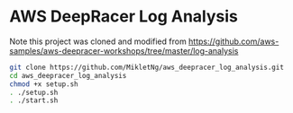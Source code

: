 # AWS DeepRacer Log Analysis

Note this project was cloned and modified from https://github.com/aws-samples/aws-deepracer-workshops/tree/master/log-analysis

```bash
git clone https://github.com/MikletNg/aws_deepracer_log_analysis.git
cd aws_deepracer_log_analysis
chmod +x setup.sh
. ./setup.sh
. ./start.sh
```